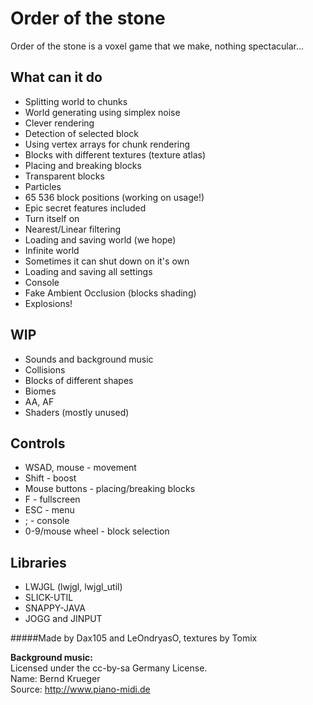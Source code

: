 Order of the stone
==================
Order of the stone is a voxel game that we make, nothing spectacular...

What can it do
--------------
* Splitting world to chunks
* World generating using simplex noise
* Clever rendering
* Detection of selected block
* Using vertex arrays for chunk rendering
* Blocks with different textures (texture atlas)
* Placing and breaking blocks
* Transparent blocks
* Particles
* 65 536 block positions (working on usage!)
* Epic secret features included
* Turn itself on
* Nearest/Linear filtering
* Loading and saving world (we hope)
* Infinite world
* Sometimes it can shut down on it's own
* Loading and saving all settings
* Console
* Fake Ambient Occlusion (blocks shading)
* Explosions!

WIP
---
* Sounds and background music
* Collisions
* Blocks of different shapes
* Biomes
* AA, AF
* Shaders (mostly unused)

Controls
--------
* WSAD, mouse - movement
* Shift - boost
* Mouse buttons - placing/breaking blocks
* F - fullscreen
* ESC - menu
* ; - console
* 0-9/mouse wheel - block selection

Libraries
---------
* LWJGL (lwjgl, lwjgl_util)
* SLICK-UTIL
* SNAPPY-JAVA
* JOGG and JINPUT

#####Made by Dax105 and LeOndryasO, textures by Tomix

**Background music:**<br>
Licensed under the cc-by-sa Germany License.   
Name: Bernd Krueger   
Source: http://www.piano-midi.de

